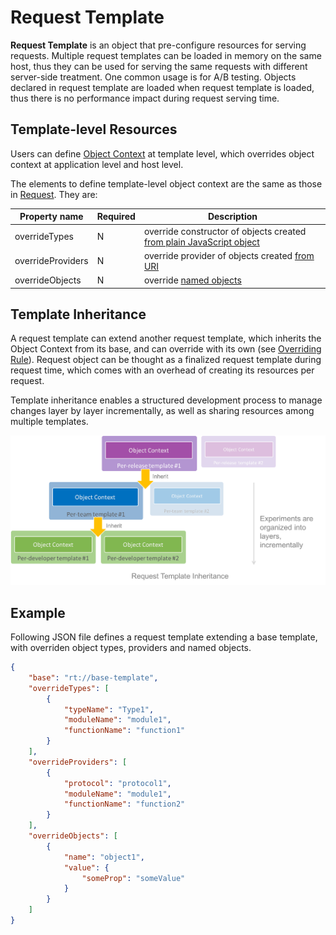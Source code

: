 # Request Template

**Request Template** is an object that pre-configure resources for serving requests. Multiple request templates can be loaded in memory on the same host, thus they can be used for serving the same requests with different server-side treatment. One common usage is for A/B testing. Objects declared in request template are loaded when request template is loaded, thus there is no performance impact during request serving time.

## Template-level Resources
Users can define [Object Context](./object-context.md) at template level, which overrides object context at application level and host level.

The elements to define template-level object context are the same as those in [Request](./request.md). They are:

| Property name     | Required | Description                                                                                                              |
|-------------------|----------|--------------------------------------------------------------------------------------------------------------------------|
| overrideTypes     | N        | override constructor of objects created [from plain JavaScript object](./object-context.md#from-plain-javascript-object) |
| overrideProviders | N        | override provider of objects created [from URI](./object-context.md#from-uri)                                            |
| overrideObjects   | N        | override [named objects](./object-context.md#named-object)                                                               |


## Template Inheritance
A request template can extend another request template, which inherits the Object Context from its base, and can override with its own (see [Overriding Rule](./object-context.md#overriding-rule)). Request object can be thought as a finalized request template during request time, which comes with an overhead of creating its resources per request.

Template inheritance enables a structured development process to manage changes layer by layer incrementally, as well as sharing resources among multiple templates.

![Templates organized in layers](../images/request-template.png)

## Example

Following JSON file defines a request template  extending a base template, with overriden object types, providers and named objects.
```json
{
    "base": "rt://base-template",
    "overrideTypes": [
        {
            "typeName": "Type1",
            "moduleName": "module1",
            "functionName": "function1"
        }
    ],
    "overrideProviders": [
        {
            "protocol": "protocol1",
            "moduleName": "module1",
            "functionName": "function2"
        }
    ],
    "overrideObjects": [
        {
            "name": "object1",
            "value": {
                "someProp": "someValue"
            }
        }
    ]
}
```